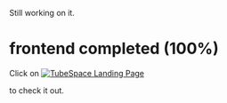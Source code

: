 Still working on it.

# frontend completed (100%)
Click on [![TubeSpace Landing Page](https://img.shields.io/badge/TubeSpace-blue)](https://tubespace.vercel.app)

to check it out.
